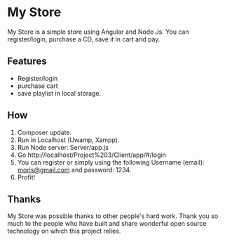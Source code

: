 # My Store

My Store is a simple store using Angular and Node Js. You can register/login, purchase a CD, save it in cart and pay.

## Features

* Register/login
* purchase cart
* save playlist in local storage.


## How


1. Composer update.
2. Run in Localhost (Uwamp, Xampp).
3.  Run Node server: Server/app.js
4. Go http://localhost/Project%203/Client/app/#/login 
5. You can register or simply using the following Username (email): moris@gmail.com and password: 1234.
6. Profit!



## Thanks

My Store was possible thanks to other people's hard work. Thank you so much to the people who have built and share wonderful open source technology on which this project relies.

